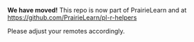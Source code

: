 **We have moved!**  This repo is now part of PrairieLearn and at https://github.com/PrairieLearn/pl-r-helpers

Please adjust your remotes accordingly. 
